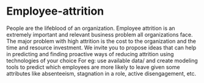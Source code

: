 # Employee-attrition
People are the lifeblood of an organization. Employee attrition is an extremely important and relevant business problem all organizations face. The major problem with high attrition is the cost to the organization and the time and resource investment. We invite you to propose ideas that can help in predicting and finding proactive ways of reducing attrition using technologies of your choice For eg: use available data/ and create modeling tools to predict which employees are more likely to leave given some attributes like absenteeism, stagnation in a role, active disengagement, etc.




